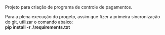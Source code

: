 Projeto para criação de programa de controle de pagamentos.<p>
Para a plena execução do progeto, assim que fizer a primeira sincronização do git, utilizar o comando abaixo:<br>
<strong>pip install -r .\requirements.txt</strong>